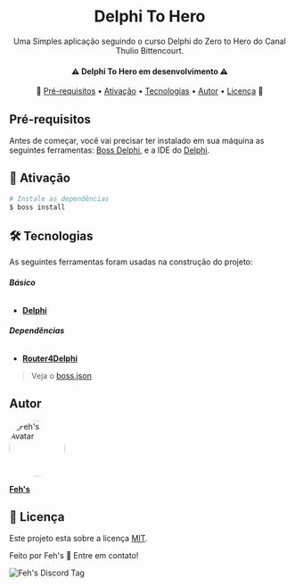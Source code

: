 <h1 align="center">
  Delphi To Hero
</h1>

<p align="center">
  Uma Simples aplicação seguindo o curso Delphi do Zero to Hero do Canal Thulio Bittencourt.
</p>

<h4 align="center"> 
	⚠️  <b>Delphi To Hero</b> em desenvolvimento  ⚠️
</h4>

<p align="center">
 🏁
 <a href="#pre-requisitos">Pré-requisitos</a> •
 <a href="#ativacao">Ativação</a> • 
 <a href="#tecnologias">Tecnologias</a> • 
 <a href="#autor">Autor</a> • 
 <a href="#licenca">Licença</a>
 🏁
</p>

<h2 id="pre-requisitos">
	Pré-requisitos
</h2>

Antes de começar, você vai precisar ter instalado em sua máquina as seguintes ferramentas:
[Boss Delphi][BossUrl], e a IDE do [Delphi][DelphiUrl]. 

<h2 id="ativacao"> 
	🎲 Ativação
</h2>

```bash
# Instale as dependências
$ boss install
```

<h2 id="tecnologias">🛠 Tecnologias</h2>

As seguintes ferramentas foram usadas na construção do projeto:

###### **Básico**
- **[Delphi][DelphiUrl]**

###### **Dependências**
- **[Router4Delphi][Router4DUrl]**

> Veja o [boss.json](https:www.github.com/DevFeh/DelphiToHero/blob/main/package.json)
<h2 id="autor"> Autor</h2>


<p align="left">
	<img style="border-radius: 50%;" src="https://avatars.githubusercontent.com/u/80002941?s=460&u=8e229177f00baa307587ce92d02224023c0883e0&v=4" width="100px;" alt="Feh's Avatar"/>
</p> 

<b>[Feh's](https://www.github.com/DevFeh/)</b>

<h2 id="licenca">📝 Licença</h2>

Este projeto esta sobre a licença [MIT](https://github.com/DevFeh/DelphiToHero/blob/main/LICENSE).


Feito por Feh's 👋 Entre em contato!

<p>
	<img src="https://img.shields.io/static/v1?label=WhatsApp&message=%2B55%20(65)%209.9237-4615&style=for-the-badge&color=yellowgreen&logo=whatsapp" alt="Feh's Discord Tag"/>
</p>


[DelphiUrl]: https://www.embarcadero.com/br/products/delphi/downloads
[BossUrl]: https://github.com/HashLoad/boss
[Router4DUrl]: https://github.com/bittencourtthulio/Router4Delphi